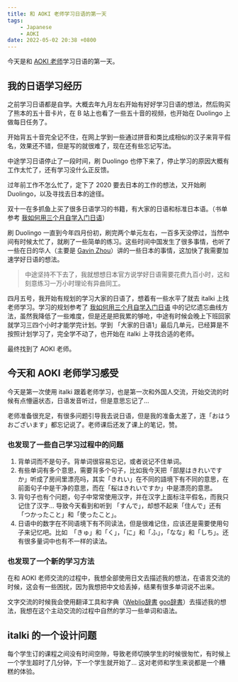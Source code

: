 ```yaml
---
title: 和 AOKI 老师学习日语的第一天
tags:
    - Japanese
    - AOKI
date: 2022-05-02 20:38 +0800
---
```


今天是和 [AOKI 老师](https://www.italki.com/teacher/11120344)学习日语的第一天。

<!--more-->

## 我的日语学习经历

之前学习日语都是自学。大概去年九月左右开始有好好学习日语的想法，然后购买了熊本的五十音卡片，在 B 站上也看了一些五十音的视频，也开始在 Duolingo 上做每日任务了。

开始背五十音完全记不住，在网上学到一些通过拼音和类比成相似的汉子来背平假名，效果还不错，但是写的就很难了，现在还有些忘记写法。

中途学习日语停止了一段时间，刷 Duolingo 也停下来了，停止学习的原因大概有工作太忙了，还有学习没什么正反馈。

过年前工作不怎么忙了，定下了 2020 要去日本的工作的想法，又开始刷 Duolingo，以及寻找去日本的途径。

双十一在多抓鱼上买了很多日语学习的书籍，有大家的日语和标准日本语。（书单参考 [我如何用三个月自学入门日语](http://numbbbbb.com/2016/07/04/20160704_%E6%88%91%E5%A6%82%E4%BD%95%E7%94%A8%E4%B8%89%E4%B8%AA%E6%9C%88%E5%85%A5%E9%97%A8%E6%97%A5%E8%AF%AD/)）

刷 Duolingo 一直到今年四月份初，刷完两个单元左右，一百多天没停过，当然中间有时候太忙了，就刷了一些简单的练习。这些时间中国发生了很多事情，也听了一些在日的华人（主要是 [Gavin Zhou](https://www.youtube.com/c/gavinzhou)）讲的一些日本的事情，这加快了我需要加速学好日语的想法。

> 中途坚持不下去了，我就想想日本官方说学好日语需要花费九百小时，这和刻意练习一万小时理论有异曲同工。

四月五号，我开始有规划的学习大家的日语了，想着有一些水平了就去 italki 上找老师学习。学习的规划参考了 [我如何用三个月自学入门日语](http://numbbbbb.com/2016/07/04/20160704_%E6%88%91%E5%A6%82%E4%BD%95%E7%94%A8%E4%B8%89%E4%B8%AA%E6%9C%88%E5%85%A5%E9%97%A8%E6%97%A5%E8%AF%AD/) 中的记忆遗忘曲线方法，虽然我降低了一些难度，但是还是把我累的够呛，中途有时候会晚上下班回家就学习三四个小时才能学完计划。学到 「大家的日语1」最后几单元，已经算是不按照计划学习了，完全学不动了，也开始在 italki 上寻找合适的老师。

最终找到了 AOKI 老师。

## 今天和 AOKI 老师学习感受

今天是第一次使用 italki 跟着老师学习，也是第一次和外国人交流，开始交流的时候有点懵逼状态，日语发音听过，但是意思忘记了...

老师准备很充足，有很多问题引导我去说日语，但是我的准备太差了，连「おはうおございます」都忘记说了。老师课后还发了课上的笔记，赞。

### 也发现了一些自己学习过程中的问题

1. 背单词而不是句子。背单词很容易忘记，或者说记不住单词。
2. 有些单词有多个意思，需要背多个句子，比如我今天把「部屋はきれいですか」听成了房间里漂亮吗，其实「きれい」在不同的語境下有不同的意思，在前面句子中是干净的意思，而在「桜はきれいですか」中是漂亮的意思。
3. 背句子也有个问题，句子中常常使用汉字，并在汉字上面标注平假名，而我只记住了汉字... 导致今天看到和听到 「すんで」，却想不起来「住んで」还有「つかったこと」和「使ったこと」。
4. 日语中的数字在不同语境下有不同读法，但是很难记住，应该还是需要使用句子来记忆吧。比如　「きゅ」和「く」，「に」和「ふ」，「なな」和「しち」。还有很多量词中也有不一样的读法。

### 也发现了一个新的学习方法

在和 AOKI 老师交流的过程中，我想全部使用日文去描述我的想法，在语言交流的时候，这会有一些困扰，因为我想把中文给丢掉，结果有很多单词说不出来。

文字交流的时候我会使用翻译工具和字典（[Weblio辞書](https://www.weblio.jp/) [goo辞書](https://dictionary.goo.ne.jp/)）去描述我的想法，我想在这个主动交流的过程中自然的学习一些单词和语法。

## italki 的一个设计问题

每个学生订的课程之间没有时间空隙，导致老师切换学生的时候很匆忙，有时候上一个学生超时了几分钟，下一个学生就开始了... 这对老师和学生来说都是一个糟糕的体验。

